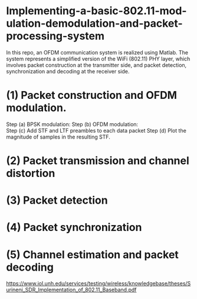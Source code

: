 # Implementing-a-basic-802.11-mod-ulation-demodulation-and-packet-processing-system
In this repo, an  OFDM communication system is realized using Matlab. The system represents a simplified version of the WiFi (802.11) PHY layer, which involves packet construction at the transmitter side, and packet detection, synchronization and decoding at the receiver side. 

# (1) Packet construction and OFDM modulation.
Step  (a) BPSK  modulation: 
Step  (b) OFDM  modulation:  
Step  (c) Add  STF  and  LTF  preambles  to  each  data  packet
Step (d) Plot the magnitude of samples in the resulting STF. 

# (2) Packet transmission and channel distortion

# (3) Packet detection

# (4) Packet synchronization

# (5) Channel estimation and packet decoding
https://www.iol.unh.edu/services/testing/wireless/knowledgebase/theses/Surineni_SDR_Implementation_of_802.11_Baseband.pdf
